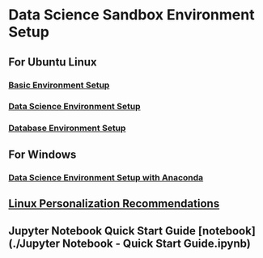 # Data Science Sandbox Environment Setup
## For Ubuntu Linux 
### [Basic Environment Setup](./Sandbox_Build_Scripts/Basic_Env.sh)
### [Data Science Environment Setup](./Sandbox_Build_Scripts/Data_Science_Env.sh) 
### [Database Environment Setup](./Sandbox_Build_Scripts/Databases_Env.sh)
## For Windows
### [Data Science Environment Setup with Anaconda](./Windows.pdf) 
## [Linux Personalization Recommendations](./Personalize.md)
## Jupyter Notebook Quick Start Guide [notebook](./Jupyter Notebook - Quick Start Guide.ipynb)

